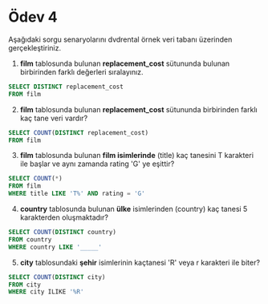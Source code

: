 # Ödev 4
Aşağıdaki sorgu senaryolarını dvdrental örnek veri tabanı üzerinden gerçekleştiriniz.

1. **film** tablosunda bulunan **replacement_cost** sütununda bulunan birbirinden farklı değerleri sıralayınız.
```sql
SELECT DISTINCT replacement_cost
FROM film 
```
2. **film** tablosunda bulunan **replacement_cost** sütununda birbirinden farklı kaç tane veri vardır?
```sql
SELECT COUNT(DISTINCT replacement_cost)
FROM film 
```
3. **film** tablosunda bulunan **film isimlerinde** (title) kaç tanesini T karakteri ile başlar ve aynı zamanda rating 'G' ye eşittir?
```sql
SELECT COUNT(*)
FROM film 
WHERE title LIKE 'T%' AND rating = 'G'
```
4. **country** tablosunda bulunan **ülke** isimlerinden (country) kaç tanesi 5 karakterden oluşmaktadır?
```sql
SELECT COUNT(DISTINCT country)
FROM country
WHERE country LIKE '_____'
```
5. **city** tablosundaki **şehir** isimlerinin kaçtanesi 'R' veya r karakteri ile biter?
```sql
SELECT COUNT(DISTINCT city)
FROM city
WHERE city ILIKE '%R'
```